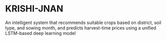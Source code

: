# KRISHI-JNAN
An intelligent system that recommends suitable crops based on district, soil type, and sowing month, and predicts harvest-time prices using a unified LSTM-based deep learning model
